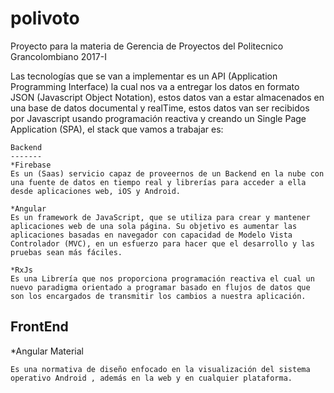 # polivoto
Proyecto para la materia de Gerencia de Proyectos del Politecnico Grancolombiano 2017-I

Las tecnologías que se van a implementar es un API (Application Programming Interface) la cual nos va a entregar los datos en formato JSON (Javascript Object Notation), estos datos van a estar almacenados en una base de datos documental y realTime, estos datos van ser recibidos por Javascript usando programación reactiva y creando un Single Page Application (SPA), el stack que vamos a trabajar es:

```
Backend
-------
*Firebase
Es un (Saas) servicio capaz de proveernos de un Backend en la nube con una fuente de datos en tiempo real y librerías para acceder a ella desde aplicaciones web, iOS y Android.

*Angular
Es un framework de JavaScript, que se utiliza para crear y mantener aplicaciones web de una sola página. Su objetivo es aumentar las aplicaciones basadas en navegador con capacidad de Modelo Vista Controlador (MVC), en un esfuerzo para hacer que el desarrollo y las pruebas sean más fáciles.

*RxJs
Es una Librería que nos proporciona programación reactiva el cual un nuevo paradigma orientado a programar basado en flujos de datos que son los encargados de transmitir los cambios a nuestra aplicación.
```

FrontEnd
-------
*Angular Material
```
Es una normativa de diseño enfocado en la visualización del sistema operativo Android , además en la web y en cualquier plataforma.

```
